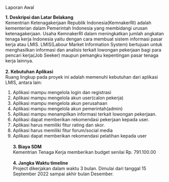 Laporan Awal

<strong>1.  Deskripsi dan Latar Belakang</strong> <br>
      Kementrian Ketenagakerjaan Republik Indonesia(KemnakerRI) adalah kementerian dalam Pemerintah Indonesia yang membidangi urusan ketenagakerjaan. Usaha KemnakerRI dalam meningkatkan jumlah angkatan tenaga kerja Indonesia yaitu dengan cara membuat sistem informasi pasar kerja atau LMIS.
LMIS(Labour Market Information System) bertujuan untuk menghasilkan informasi dan analisis terkait lowongan pekerjaan bagi para pencari kerja(Job Seeker) maupun pemangku kepentingan pasar tenaga kerja lainnya.
      <br><br>
<strong>2.  Kebutuhan Aplikasi</strong> <br>
    Ruang lingkup pada proyek ini adalah memenuhi kebutuhan dari aplikasi LMIS, antara lain: <br>
1.	Aplikasi mampu mengelola login dan registrasi <br>
2.	Aplikasi mampu mengelola akun user(calon pekerja)  <br>
3.	Aplikasi mampu mengelola akun perusahaan<br>
4.	Aplikasi mampu mengelola akun pemerintah(admin)<br>
5.	Aplikasi mampu menampilkan informasi terkait lowongan pekerjaan.<br>
6.	Aplikasi dapat memberikan rekomendasi pekerjaan kepada user.<br>
7.	Aplikasi harus memiliki fitur rating dan skor.<br>
8.	Aplikasi harus memiliki fitur forum/social media<br>
9.	Aplikasi dapat memberikan rekomendasi pelatihan kepada user<br>
      <br>
<strong>3.  Biaya SDM </strong><br>
       Kementrian Tenaga Kerja memberikan budget senilai Rp. 791.100.00 <br>
      <br>
<strong>4.  Jangka Waktu timeline</strong><br>
      Project dikerjakan dalam waktu 3 bulan. Dimulai dari tanggal 15 September 2022 sampai akhir bulan Desember.
